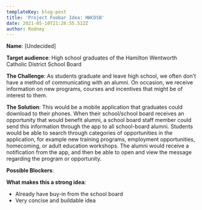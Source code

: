 ```yaml
---
templateKey: blog-post
title: 'Project Foobar Idea: HWCDSB'
date: 2021-05-10T21:26:55.512Z
author: Rodney
---
```

**Name**: \[Undecided]



**Target audience**: High school graduates of the Hamilton Wentworth Catholic District School Board



**The Challenge**: As students graduate and leave high school, we often don’t have a method of communicating with an alumni.  On occasion, we receive information on new programs, courses and incentives that might be of interest to them.  



**The Solution**: This would be a mobile application that graduates could download to their phones. When their school/school board receives an opportunity that would benefit alumni, a school board staff member could send this information through the app to all school-board alumni. Students would be able to search through categories of opportunities in the application, for example new training programs, employment opportunities, homecoming, or adult education workshops. The alumni would receive a notification from the app, and then be able to open and view the message regarding the program or opportunity.



**Possible Blockers**:



**What makes this a strong idea**:

* Already have buy-in from the school board
* Very concise and buildable idea
